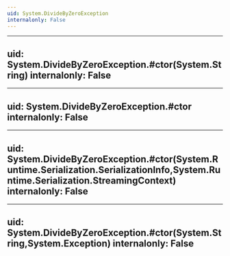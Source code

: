 ```yaml
---
uid: System.DivideByZeroException
internalonly: False
---
```


---
uid: System.DivideByZeroException.#ctor(System.String)
internalonly: False
---

---
uid: System.DivideByZeroException.#ctor
internalonly: False
---

---
uid: System.DivideByZeroException.#ctor(System.Runtime.Serialization.SerializationInfo,System.Runtime.Serialization.StreamingContext)
internalonly: False
---

---
uid: System.DivideByZeroException.#ctor(System.String,System.Exception)
internalonly: False
---
